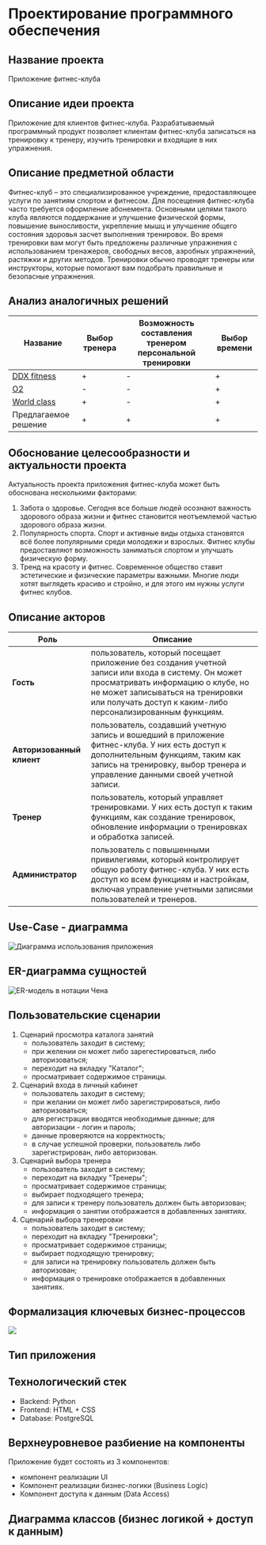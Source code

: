 # Проектирование программного обеспечения

## Название проекта
Приложение фитнес-клуба

## Описание идеи проекта
Приложение для клиентов фитнес-клуба. Разрабатываемый программный продукт позволяет клиентам фитнес-клуба записаться на тренировку к тренеру, изучить тренировки и входящие в них упражнения.

## Описание предметной области
Фитнес-клуб – это специализированное учреждение, предоставляющее услуги по занятиям спортом и фитнесом. Для посещения фитнес-клуба часто требуется оформление абонемента. Основными целями такого клуба являются поддержание и улучшение физической формы, повышение выносливости, укрепление мышц и улучшение общего состояния здоровья засчет выполнения тренировок. Во время тренировки вам могут быть предложены различные упражнения с использованием тренажеров, свободных весов, аэробных упражнений, растяжки и других методов. Тренировки обычно проводят тренеры или инструкторы, которые помогают вам подобрать правильные и безопасные упражнения.

## Анализ аналогичных решений
| Название | Выбор тренера | Возможность составления тренером персональной тренировки | Выбор времени | 
|-------------|---|---|---|
| [DDX fitness](https://www.ddxfitness.ru/)    | + | - | + |
| [O2](https://o2sport.ru/)| - | - | + |
| [World class](https://www.worldclass.ru/) | + | - | + |
| Предлагаемое решение  | + | + | + |

## Обоснование целесообразности и актуальности проекта
Актуальность проекта приложения фитнес-клуба может быть обоснована несколькими факторами:
1. Забота о здоровье. Сегодня все больше людей осознают важность здорового образа жизни и фитнес становится неотъемлемой частью здорового образа жизни.
2. Популярность спорта. Спорт и активные виды отдыха становятся всё более популярными среди молодежи и взрослых. Фитнес клубы предоставляют возможность заниматься спортом и улучшать физическую форму.
3. Тренд на красоту и фитнес. Современное общество ставит эстетические и физические параметры важными. Многие люди хотят выглядеть красиво и стройно, и для этого им нужны услуги фитнес клубов.

## Описание акторов
|Роль|Описание |
|--|--|
|**Гость**|пользователь, который посещает приложение без создания учетной записи или входа в систему. Он может просматривать информацию о клубе, но не может записываться на тренировки или получать доступ к каким-либо персонализированным функциям.|
|**Авторизованный клиент**|пользователь, создавший учетную запись и вошедший в приложение фитнес-клуба. У них есть доступ к дополнительным функциям, таким как запись на тренировку, выбор тренера и управление данными своей учетной записи.|
|**Тренер**|пользователь, который управляет тренировками. У них есть доступ к таким функциям, как создание тренировок, обновление информации о тренировках и обработка записей.|
|**Администратор**|пользователь с повышенными привилегиями, который контролирует общую работу фитнес-клуба. У них есть доступ ко всем функциям и настройкам, включая управление учетными записями пользователей и тренеров.|
   
## Use-Case - диаграмма
![Диаграмма использования приложения](./schemes/use-case.svg) 

## ER-диаграмма сущностей
 ![ER-модель в нотации Чена](./schemes/er.svg)  

## Пользовательские сценарии
1. Сценарий просмотра каталога занятий
   - пользователь заходит в систему;
   - при желении он может либо зарегестироваться, либо авторизоваться;
   - переходит на вкладку "Каталог";
   - просматривает содержимое страницы.
2. Сценарий входа в личный кабинет
   - пользователь заходит в систему;
   - при желании он может либо зарегистрироваться, либо авторизоваться;
   - для регистрации вводятся необходимые данные; для авторизации - логин и пароль;
   - данные проверяются на корректность;
   - в случае успешной проверки, пользователь либо зарегистрирован, либо авторизован.
3. Сценарий выбора тренера
   - пользователь заходит в систему;
   - переходит на вкладку "Тренеры";
   - просматривает содержимое страницы;
   - выбирает подходящего тренера;
   - для записи к тренеру пользователь должен быть авторизован;
   - информация о занятии отображается в добавленных занятиях.
4. Сценарий выбора тренеровки
   - пользователь заходит в систему;
   - переходит на вкладку "Тренировки";
   - просматривает содержимое страницы;
   - выбирает подходящую тренировку;
   - для записи на тренировку пользователь должен быть авторизован;
   - информация о тренировке отображается в добавленных занятиях.

## Формализация ключевых бизнес-процессов
![](./schemes/bl.svg)

## Тип приложения

## Технологический стек
- Backend: Python
- Frontend: HTML + CSS 
- Database: PostgreSQL
  
## Верхнеуровневое разбиение на компоненты
Приложение будет состоять из 3 компонентов:
- компонент реализации UI
- Компонент реализации бизнес-логики (Business Logic)
- Компонент доступа к данным (Data Access)
  

## Диаграмма классов (бизнес логикой + доступ к данным)

